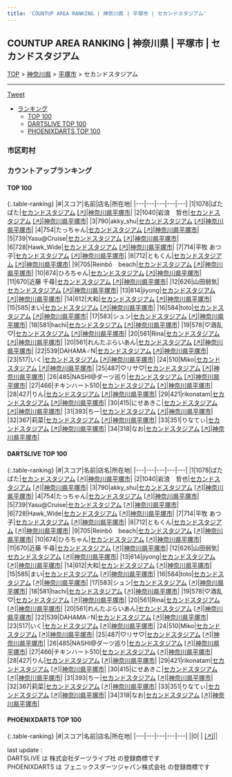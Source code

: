 ```yaml
---
title: 'COUNTUP AREA RANKING | 神奈川県 | 平塚市 | セカンドスタジアム'
---
```

## COUNTUP AREA RANKING | 神奈川県 | 平塚市 | セカンドスタジアム

[TOP](/darts/rank/) > [神奈川県](/darts/rank/神奈川県/) > [平塚市](/darts/rank/神奈川県/平塚市/) > セカンドスタジアム

___

<a href="https://twitter.com/share?ref_src=twsrc%5Etfw" data-text="COUNTUP AREA RANKING | 神奈川県平塚市セカンドスタジアム" class="twitter-share-button" data-hashtags="DARTSLIVE,PHOENIXDARTS,darts,ダーツ" data-show-count="false">Tweet</a>

* [ランキング](#カウントアップランキング)
    * [TOP 100](#top-100)
    * [DARTSLIVE TOP 100](#dartslive-top-100)
    * [PHOENIXDARTS TOP 100](#phoenixdarts-top-100)

### 市区町村

<ul>

</ul>

### カウントアップランキング

#### TOP 100



{:.table-ranking}
|#|スコア|名前|店名|所在地|
|---|---|---|---|---|
|1|1078|<span class="rank-name-dl">ぱたぱた</span>|<a href="/darts/rank/shops/535f43255cc2f4fb0d9b047a20a7ba1e.html">セカンドスタジアム</a> <a href="https://search.dartslive.com/jp/shop/535f43255cc2f4fb0d9b047a20a7ba1e">[↗]</a>|<a href="/darts/rank/神奈川県/平塚市">神奈川県平塚市</a>|
|2|1040|<span class="rank-name-dl">岩浪　哲也</span>|<a href="/darts/rank/shops/535f43255cc2f4fb0d9b047a20a7ba1e.html">セカンドスタジアム</a> <a href="https://search.dartslive.com/jp/shop/535f43255cc2f4fb0d9b047a20a7ba1e">[↗]</a>|<a href="/darts/rank/神奈川県/平塚市">神奈川県平塚市</a>|
|3|790|<span class="rank-name-dl">akky_shu</span>|<a href="/darts/rank/shops/535f43255cc2f4fb0d9b047a20a7ba1e.html">セカンドスタジアム</a> <a href="https://search.dartslive.com/jp/shop/535f43255cc2f4fb0d9b047a20a7ba1e">[↗]</a>|<a href="/darts/rank/神奈川県/平塚市">神奈川県平塚市</a>|
|4|754|<span class="rank-name-dl">たっちゃん</span>|<a href="/darts/rank/shops/535f43255cc2f4fb0d9b047a20a7ba1e.html">セカンドスタジアム</a> <a href="https://search.dartslive.com/jp/shop/535f43255cc2f4fb0d9b047a20a7ba1e">[↗]</a>|<a href="/darts/rank/神奈川県/平塚市">神奈川県平塚市</a>|
|5|739|<span class="rank-name-dl">Yasu@Cruise</span>|<a href="/darts/rank/shops/535f43255cc2f4fb0d9b047a20a7ba1e.html">セカンドスタジアム</a> <a href="https://search.dartslive.com/jp/shop/535f43255cc2f4fb0d9b047a20a7ba1e">[↗]</a>|<a href="/darts/rank/神奈川県/平塚市">神奈川県平塚市</a>|
|6|728|<span class="rank-name-dl">Hawk_Wide</span>|<a href="/darts/rank/shops/535f43255cc2f4fb0d9b047a20a7ba1e.html">セカンドスタジアム</a> <a href="https://search.dartslive.com/jp/shop/535f43255cc2f4fb0d9b047a20a7ba1e">[↗]</a>|<a href="/darts/rank/神奈川県/平塚市">神奈川県平塚市</a>|
|7|714|<span class="rank-name-dl">平牧 あつ子</span>|<a href="/darts/rank/shops/535f43255cc2f4fb0d9b047a20a7ba1e.html">セカンドスタジアム</a> <a href="https://search.dartslive.com/jp/shop/535f43255cc2f4fb0d9b047a20a7ba1e">[↗]</a>|<a href="/darts/rank/神奈川県/平塚市">神奈川県平塚市</a>|
|8|712|<span class="rank-name-dl">ともくん</span>|<a href="/darts/rank/shops/535f43255cc2f4fb0d9b047a20a7ba1e.html">セカンドスタジアム</a> <a href="https://search.dartslive.com/jp/shop/535f43255cc2f4fb0d9b047a20a7ba1e">[↗]</a>|<a href="/darts/rank/神奈川県/平塚市">神奈川県平塚市</a>|
|9|705|<span class="rank-name-dl">Reinbō　beach</span>|<a href="/darts/rank/shops/535f43255cc2f4fb0d9b047a20a7ba1e.html">セカンドスタジアム</a> <a href="https://search.dartslive.com/jp/shop/535f43255cc2f4fb0d9b047a20a7ba1e">[↗]</a>|<a href="/darts/rank/神奈川県/平塚市">神奈川県平塚市</a>|
|10|674|<span class="rank-name-dl">ひろちゃん</span>|<a href="/darts/rank/shops/535f43255cc2f4fb0d9b047a20a7ba1e.html">セカンドスタジアム</a> <a href="https://search.dartslive.com/jp/shop/535f43255cc2f4fb0d9b047a20a7ba1e">[↗]</a>|<a href="/darts/rank/神奈川県/平塚市">神奈川県平塚市</a>|
|11|670|<span class="rank-name-dl">近藤 千尋</span>|<a href="/darts/rank/shops/535f43255cc2f4fb0d9b047a20a7ba1e.html">セカンドスタジアム</a> <a href="https://search.dartslive.com/jp/shop/535f43255cc2f4fb0d9b047a20a7ba1e">[↗]</a>|<a href="/darts/rank/神奈川県/平塚市">神奈川県平塚市</a>|
|12|626|<span class="rank-name-dl">山田弱気</span>|<a href="/darts/rank/shops/535f43255cc2f4fb0d9b047a20a7ba1e.html">セカンドスタジアム</a> <a href="https://search.dartslive.com/jp/shop/535f43255cc2f4fb0d9b047a20a7ba1e">[↗]</a>|<a href="/darts/rank/神奈川県/平塚市">神奈川県平塚市</a>|
|13|614|<span class="rank-name-dl">jiyong</span>|<a href="/darts/rank/shops/535f43255cc2f4fb0d9b047a20a7ba1e.html">セカンドスタジアム</a> <a href="https://search.dartslive.com/jp/shop/535f43255cc2f4fb0d9b047a20a7ba1e">[↗]</a>|<a href="/darts/rank/神奈川県/平塚市">神奈川県平塚市</a>|
|14|612|<span class="rank-name-dl">大和</span>|<a href="/darts/rank/shops/535f43255cc2f4fb0d9b047a20a7ba1e.html">セカンドスタジアム</a> <a href="https://search.dartslive.com/jp/shop/535f43255cc2f4fb0d9b047a20a7ba1e">[↗]</a>|<a href="/darts/rank/神奈川県/平塚市">神奈川県平塚市</a>|
|15|585|<span class="rank-name-dl">まい</span>|<a href="/darts/rank/shops/535f43255cc2f4fb0d9b047a20a7ba1e.html">セカンドスタジアム</a> <a href="https://search.dartslive.com/jp/shop/535f43255cc2f4fb0d9b047a20a7ba1e">[↗]</a>|<a href="/darts/rank/神奈川県/平塚市">神奈川県平塚市</a>|
|16|584|<span class="rank-name-dl">toto</span>|<a href="/darts/rank/shops/535f43255cc2f4fb0d9b047a20a7ba1e.html">セカンドスタジアム</a> <a href="https://search.dartslive.com/jp/shop/535f43255cc2f4fb0d9b047a20a7ba1e">[↗]</a>|<a href="/darts/rank/神奈川県/平塚市">神奈川県平塚市</a>|
|17|583|<span class="rank-name-dl">シュン</span>|<a href="/darts/rank/shops/535f43255cc2f4fb0d9b047a20a7ba1e.html">セカンドスタジアム</a> <a href="https://search.dartslive.com/jp/shop/535f43255cc2f4fb0d9b047a20a7ba1e">[↗]</a>|<a href="/darts/rank/神奈川県/平塚市">神奈川県平塚市</a>|
|18|581|<span class="rank-name-dl">hachi</span>|<a href="/darts/rank/shops/535f43255cc2f4fb0d9b047a20a7ba1e.html">セカンドスタジアム</a> <a href="https://search.dartslive.com/jp/shop/535f43255cc2f4fb0d9b047a20a7ba1e">[↗]</a>|<a href="/darts/rank/神奈川県/平塚市">神奈川県平塚市</a>|
|19|578|<span class="rank-name-dl">♡酒乱♡</span>|<a href="/darts/rank/shops/535f43255cc2f4fb0d9b047a20a7ba1e.html">セカンドスタジアム</a> <a href="https://search.dartslive.com/jp/shop/535f43255cc2f4fb0d9b047a20a7ba1e">[↗]</a>|<a href="/darts/rank/神奈川県/平塚市">神奈川県平塚市</a>|
|20|561|<span class="rank-name-dl">Rina</span>|<a href="/darts/rank/shops/535f43255cc2f4fb0d9b047a20a7ba1e.html">セカンドスタジアム</a> <a href="https://search.dartslive.com/jp/shop/535f43255cc2f4fb0d9b047a20a7ba1e">[↗]</a>|<a href="/darts/rank/神奈川県/平塚市">神奈川県平塚市</a>|
|20|561|<span class="rank-name-dl">れんたぶらいあん</span>|<a href="/darts/rank/shops/535f43255cc2f4fb0d9b047a20a7ba1e.html">セカンドスタジアム</a> <a href="https://search.dartslive.com/jp/shop/535f43255cc2f4fb0d9b047a20a7ba1e">[↗]</a>|<a href="/darts/rank/神奈川県/平塚市">神奈川県平塚市</a>|
|22|539|<span class="rank-name-dl">DAHAMA♂N</span>|<a href="/darts/rank/shops/535f43255cc2f4fb0d9b047a20a7ba1e.html">セカンドスタジアム</a> <a href="https://search.dartslive.com/jp/shop/535f43255cc2f4fb0d9b047a20a7ba1e">[↗]</a>|<a href="/darts/rank/神奈川県/平塚市">神奈川県平塚市</a>|
|23|517|<span class="rank-name-dl">いく</span>|<a href="/darts/rank/shops/535f43255cc2f4fb0d9b047a20a7ba1e.html">セカンドスタジアム</a> <a href="https://search.dartslive.com/jp/shop/535f43255cc2f4fb0d9b047a20a7ba1e">[↗]</a>|<a href="/darts/rank/神奈川県/平塚市">神奈川県平塚市</a>|
|24|510|<span class="rank-name-dl">Miko</span>|<a href="/darts/rank/shops/535f43255cc2f4fb0d9b047a20a7ba1e.html">セカンドスタジアム</a> <a href="https://search.dartslive.com/jp/shop/535f43255cc2f4fb0d9b047a20a7ba1e">[↗]</a>|<a href="/darts/rank/神奈川県/平塚市">神奈川県平塚市</a>|
|25|487|<span class="rank-name-dl">♡リサ♡</span>|<a href="/darts/rank/shops/535f43255cc2f4fb0d9b047a20a7ba1e.html">セカンドスタジアム</a> <a href="https://search.dartslive.com/jp/shop/535f43255cc2f4fb0d9b047a20a7ba1e">[↗]</a>|<a href="/darts/rank/神奈川県/平塚市">神奈川県平塚市</a>|
|26|485|<span class="rank-name-dl">NASHI@ダーツ巡り</span>|<a href="/darts/rank/shops/535f43255cc2f4fb0d9b047a20a7ba1e.html">セカンドスタジアム</a> <a href="https://search.dartslive.com/jp/shop/535f43255cc2f4fb0d9b047a20a7ba1e">[↗]</a>|<a href="/darts/rank/神奈川県/平塚市">神奈川県平塚市</a>|
|27|466|<span class="rank-name-dl">チキンハート510</span>|<a href="/darts/rank/shops/535f43255cc2f4fb0d9b047a20a7ba1e.html">セカンドスタジアム</a> <a href="https://search.dartslive.com/jp/shop/535f43255cc2f4fb0d9b047a20a7ba1e">[↗]</a>|<a href="/darts/rank/神奈川県/平塚市">神奈川県平塚市</a>|
|28|427|<span class="rank-name-dl">りん</span>|<a href="/darts/rank/shops/535f43255cc2f4fb0d9b047a20a7ba1e.html">セカンドスタジアム</a> <a href="https://search.dartslive.com/jp/shop/535f43255cc2f4fb0d9b047a20a7ba1e">[↗]</a>|<a href="/darts/rank/神奈川県/平塚市">神奈川県平塚市</a>|
|29|421|<span class="rank-name-dl">rikonatam</span>|<a href="/darts/rank/shops/535f43255cc2f4fb0d9b047a20a7ba1e.html">セカンドスタジアム</a> <a href="https://search.dartslive.com/jp/shop/535f43255cc2f4fb0d9b047a20a7ba1e">[↗]</a>|<a href="/darts/rank/神奈川県/平塚市">神奈川県平塚市</a>|
|30|415|<span class="rank-name-dl">にせあきこ</span>|<a href="/darts/rank/shops/535f43255cc2f4fb0d9b047a20a7ba1e.html">セカンドスタジアム</a> <a href="https://search.dartslive.com/jp/shop/535f43255cc2f4fb0d9b047a20a7ba1e">[↗]</a>|<a href="/darts/rank/神奈川県/平塚市">神奈川県平塚市</a>|
|31|393|<span class="rank-name-dl">ちー</span>|<a href="/darts/rank/shops/535f43255cc2f4fb0d9b047a20a7ba1e.html">セカンドスタジアム</a> <a href="https://search.dartslive.com/jp/shop/535f43255cc2f4fb0d9b047a20a7ba1e">[↗]</a>|<a href="/darts/rank/神奈川県/平塚市">神奈川県平塚市</a>|
|32|367|<span class="rank-name-dl">莉菜</span>|<a href="/darts/rank/shops/535f43255cc2f4fb0d9b047a20a7ba1e.html">セカンドスタジアム</a> <a href="https://search.dartslive.com/jp/shop/535f43255cc2f4fb0d9b047a20a7ba1e">[↗]</a>|<a href="/darts/rank/神奈川県/平塚市">神奈川県平塚市</a>|
|33|351|<span class="rank-name-dl">りなてぃ</span>|<a href="/darts/rank/shops/535f43255cc2f4fb0d9b047a20a7ba1e.html">セカンドスタジアム</a> <a href="https://search.dartslive.com/jp/shop/535f43255cc2f4fb0d9b047a20a7ba1e">[↗]</a>|<a href="/darts/rank/神奈川県/平塚市">神奈川県平塚市</a>|
|34|318|<span class="rank-name-dl">なお</span>|<a href="/darts/rank/shops/535f43255cc2f4fb0d9b047a20a7ba1e.html">セカンドスタジアム</a> <a href="https://search.dartslive.com/jp/shop/535f43255cc2f4fb0d9b047a20a7ba1e">[↗]</a>|<a href="/darts/rank/神奈川県/平塚市">神奈川県平塚市</a>|


#### DARTSLIVE TOP 100



{:.table-ranking}
|#|スコア|名前|店名|所在地|
|---|---|---|---|---|
|1|1078|<span class="rank-name-dl">ぱたぱた</span>|<a href="/darts/rank/shops/535f43255cc2f4fb0d9b047a20a7ba1e.html">セカンドスタジアム</a> <a href="https://search.dartslive.com/jp/shop/535f43255cc2f4fb0d9b047a20a7ba1e">[↗]</a>|<a href="/darts/rank/神奈川県/平塚市">神奈川県平塚市</a>|
|2|1040|<span class="rank-name-dl">岩浪　哲也</span>|<a href="/darts/rank/shops/535f43255cc2f4fb0d9b047a20a7ba1e.html">セカンドスタジアム</a> <a href="https://search.dartslive.com/jp/shop/535f43255cc2f4fb0d9b047a20a7ba1e">[↗]</a>|<a href="/darts/rank/神奈川県/平塚市">神奈川県平塚市</a>|
|3|790|<span class="rank-name-dl">akky_shu</span>|<a href="/darts/rank/shops/535f43255cc2f4fb0d9b047a20a7ba1e.html">セカンドスタジアム</a> <a href="https://search.dartslive.com/jp/shop/535f43255cc2f4fb0d9b047a20a7ba1e">[↗]</a>|<a href="/darts/rank/神奈川県/平塚市">神奈川県平塚市</a>|
|4|754|<span class="rank-name-dl">たっちゃん</span>|<a href="/darts/rank/shops/535f43255cc2f4fb0d9b047a20a7ba1e.html">セカンドスタジアム</a> <a href="https://search.dartslive.com/jp/shop/535f43255cc2f4fb0d9b047a20a7ba1e">[↗]</a>|<a href="/darts/rank/神奈川県/平塚市">神奈川県平塚市</a>|
|5|739|<span class="rank-name-dl">Yasu@Cruise</span>|<a href="/darts/rank/shops/535f43255cc2f4fb0d9b047a20a7ba1e.html">セカンドスタジアム</a> <a href="https://search.dartslive.com/jp/shop/535f43255cc2f4fb0d9b047a20a7ba1e">[↗]</a>|<a href="/darts/rank/神奈川県/平塚市">神奈川県平塚市</a>|
|6|728|<span class="rank-name-dl">Hawk_Wide</span>|<a href="/darts/rank/shops/535f43255cc2f4fb0d9b047a20a7ba1e.html">セカンドスタジアム</a> <a href="https://search.dartslive.com/jp/shop/535f43255cc2f4fb0d9b047a20a7ba1e">[↗]</a>|<a href="/darts/rank/神奈川県/平塚市">神奈川県平塚市</a>|
|7|714|<span class="rank-name-dl">平牧 あつ子</span>|<a href="/darts/rank/shops/535f43255cc2f4fb0d9b047a20a7ba1e.html">セカンドスタジアム</a> <a href="https://search.dartslive.com/jp/shop/535f43255cc2f4fb0d9b047a20a7ba1e">[↗]</a>|<a href="/darts/rank/神奈川県/平塚市">神奈川県平塚市</a>|
|8|712|<span class="rank-name-dl">ともくん</span>|<a href="/darts/rank/shops/535f43255cc2f4fb0d9b047a20a7ba1e.html">セカンドスタジアム</a> <a href="https://search.dartslive.com/jp/shop/535f43255cc2f4fb0d9b047a20a7ba1e">[↗]</a>|<a href="/darts/rank/神奈川県/平塚市">神奈川県平塚市</a>|
|9|705|<span class="rank-name-dl">Reinbō　beach</span>|<a href="/darts/rank/shops/535f43255cc2f4fb0d9b047a20a7ba1e.html">セカンドスタジアム</a> <a href="https://search.dartslive.com/jp/shop/535f43255cc2f4fb0d9b047a20a7ba1e">[↗]</a>|<a href="/darts/rank/神奈川県/平塚市">神奈川県平塚市</a>|
|10|674|<span class="rank-name-dl">ひろちゃん</span>|<a href="/darts/rank/shops/535f43255cc2f4fb0d9b047a20a7ba1e.html">セカンドスタジアム</a> <a href="https://search.dartslive.com/jp/shop/535f43255cc2f4fb0d9b047a20a7ba1e">[↗]</a>|<a href="/darts/rank/神奈川県/平塚市">神奈川県平塚市</a>|
|11|670|<span class="rank-name-dl">近藤 千尋</span>|<a href="/darts/rank/shops/535f43255cc2f4fb0d9b047a20a7ba1e.html">セカンドスタジアム</a> <a href="https://search.dartslive.com/jp/shop/535f43255cc2f4fb0d9b047a20a7ba1e">[↗]</a>|<a href="/darts/rank/神奈川県/平塚市">神奈川県平塚市</a>|
|12|626|<span class="rank-name-dl">山田弱気</span>|<a href="/darts/rank/shops/535f43255cc2f4fb0d9b047a20a7ba1e.html">セカンドスタジアム</a> <a href="https://search.dartslive.com/jp/shop/535f43255cc2f4fb0d9b047a20a7ba1e">[↗]</a>|<a href="/darts/rank/神奈川県/平塚市">神奈川県平塚市</a>|
|13|614|<span class="rank-name-dl">jiyong</span>|<a href="/darts/rank/shops/535f43255cc2f4fb0d9b047a20a7ba1e.html">セカンドスタジアム</a> <a href="https://search.dartslive.com/jp/shop/535f43255cc2f4fb0d9b047a20a7ba1e">[↗]</a>|<a href="/darts/rank/神奈川県/平塚市">神奈川県平塚市</a>|
|14|612|<span class="rank-name-dl">大和</span>|<a href="/darts/rank/shops/535f43255cc2f4fb0d9b047a20a7ba1e.html">セカンドスタジアム</a> <a href="https://search.dartslive.com/jp/shop/535f43255cc2f4fb0d9b047a20a7ba1e">[↗]</a>|<a href="/darts/rank/神奈川県/平塚市">神奈川県平塚市</a>|
|15|585|<span class="rank-name-dl">まい</span>|<a href="/darts/rank/shops/535f43255cc2f4fb0d9b047a20a7ba1e.html">セカンドスタジアム</a> <a href="https://search.dartslive.com/jp/shop/535f43255cc2f4fb0d9b047a20a7ba1e">[↗]</a>|<a href="/darts/rank/神奈川県/平塚市">神奈川県平塚市</a>|
|16|584|<span class="rank-name-dl">toto</span>|<a href="/darts/rank/shops/535f43255cc2f4fb0d9b047a20a7ba1e.html">セカンドスタジアム</a> <a href="https://search.dartslive.com/jp/shop/535f43255cc2f4fb0d9b047a20a7ba1e">[↗]</a>|<a href="/darts/rank/神奈川県/平塚市">神奈川県平塚市</a>|
|17|583|<span class="rank-name-dl">シュン</span>|<a href="/darts/rank/shops/535f43255cc2f4fb0d9b047a20a7ba1e.html">セカンドスタジアム</a> <a href="https://search.dartslive.com/jp/shop/535f43255cc2f4fb0d9b047a20a7ba1e">[↗]</a>|<a href="/darts/rank/神奈川県/平塚市">神奈川県平塚市</a>|
|18|581|<span class="rank-name-dl">hachi</span>|<a href="/darts/rank/shops/535f43255cc2f4fb0d9b047a20a7ba1e.html">セカンドスタジアム</a> <a href="https://search.dartslive.com/jp/shop/535f43255cc2f4fb0d9b047a20a7ba1e">[↗]</a>|<a href="/darts/rank/神奈川県/平塚市">神奈川県平塚市</a>|
|19|578|<span class="rank-name-dl">♡酒乱♡</span>|<a href="/darts/rank/shops/535f43255cc2f4fb0d9b047a20a7ba1e.html">セカンドスタジアム</a> <a href="https://search.dartslive.com/jp/shop/535f43255cc2f4fb0d9b047a20a7ba1e">[↗]</a>|<a href="/darts/rank/神奈川県/平塚市">神奈川県平塚市</a>|
|20|561|<span class="rank-name-dl">Rina</span>|<a href="/darts/rank/shops/535f43255cc2f4fb0d9b047a20a7ba1e.html">セカンドスタジアム</a> <a href="https://search.dartslive.com/jp/shop/535f43255cc2f4fb0d9b047a20a7ba1e">[↗]</a>|<a href="/darts/rank/神奈川県/平塚市">神奈川県平塚市</a>|
|20|561|<span class="rank-name-dl">れんたぶらいあん</span>|<a href="/darts/rank/shops/535f43255cc2f4fb0d9b047a20a7ba1e.html">セカンドスタジアム</a> <a href="https://search.dartslive.com/jp/shop/535f43255cc2f4fb0d9b047a20a7ba1e">[↗]</a>|<a href="/darts/rank/神奈川県/平塚市">神奈川県平塚市</a>|
|22|539|<span class="rank-name-dl">DAHAMA♂N</span>|<a href="/darts/rank/shops/535f43255cc2f4fb0d9b047a20a7ba1e.html">セカンドスタジアム</a> <a href="https://search.dartslive.com/jp/shop/535f43255cc2f4fb0d9b047a20a7ba1e">[↗]</a>|<a href="/darts/rank/神奈川県/平塚市">神奈川県平塚市</a>|
|23|517|<span class="rank-name-dl">いく</span>|<a href="/darts/rank/shops/535f43255cc2f4fb0d9b047a20a7ba1e.html">セカンドスタジアム</a> <a href="https://search.dartslive.com/jp/shop/535f43255cc2f4fb0d9b047a20a7ba1e">[↗]</a>|<a href="/darts/rank/神奈川県/平塚市">神奈川県平塚市</a>|
|24|510|<span class="rank-name-dl">Miko</span>|<a href="/darts/rank/shops/535f43255cc2f4fb0d9b047a20a7ba1e.html">セカンドスタジアム</a> <a href="https://search.dartslive.com/jp/shop/535f43255cc2f4fb0d9b047a20a7ba1e">[↗]</a>|<a href="/darts/rank/神奈川県/平塚市">神奈川県平塚市</a>|
|25|487|<span class="rank-name-dl">♡リサ♡</span>|<a href="/darts/rank/shops/535f43255cc2f4fb0d9b047a20a7ba1e.html">セカンドスタジアム</a> <a href="https://search.dartslive.com/jp/shop/535f43255cc2f4fb0d9b047a20a7ba1e">[↗]</a>|<a href="/darts/rank/神奈川県/平塚市">神奈川県平塚市</a>|
|26|485|<span class="rank-name-dl">NASHI@ダーツ巡り</span>|<a href="/darts/rank/shops/535f43255cc2f4fb0d9b047a20a7ba1e.html">セカンドスタジアム</a> <a href="https://search.dartslive.com/jp/shop/535f43255cc2f4fb0d9b047a20a7ba1e">[↗]</a>|<a href="/darts/rank/神奈川県/平塚市">神奈川県平塚市</a>|
|27|466|<span class="rank-name-dl">チキンハート510</span>|<a href="/darts/rank/shops/535f43255cc2f4fb0d9b047a20a7ba1e.html">セカンドスタジアム</a> <a href="https://search.dartslive.com/jp/shop/535f43255cc2f4fb0d9b047a20a7ba1e">[↗]</a>|<a href="/darts/rank/神奈川県/平塚市">神奈川県平塚市</a>|
|28|427|<span class="rank-name-dl">りん</span>|<a href="/darts/rank/shops/535f43255cc2f4fb0d9b047a20a7ba1e.html">セカンドスタジアム</a> <a href="https://search.dartslive.com/jp/shop/535f43255cc2f4fb0d9b047a20a7ba1e">[↗]</a>|<a href="/darts/rank/神奈川県/平塚市">神奈川県平塚市</a>|
|29|421|<span class="rank-name-dl">rikonatam</span>|<a href="/darts/rank/shops/535f43255cc2f4fb0d9b047a20a7ba1e.html">セカンドスタジアム</a> <a href="https://search.dartslive.com/jp/shop/535f43255cc2f4fb0d9b047a20a7ba1e">[↗]</a>|<a href="/darts/rank/神奈川県/平塚市">神奈川県平塚市</a>|
|30|415|<span class="rank-name-dl">にせあきこ</span>|<a href="/darts/rank/shops/535f43255cc2f4fb0d9b047a20a7ba1e.html">セカンドスタジアム</a> <a href="https://search.dartslive.com/jp/shop/535f43255cc2f4fb0d9b047a20a7ba1e">[↗]</a>|<a href="/darts/rank/神奈川県/平塚市">神奈川県平塚市</a>|
|31|393|<span class="rank-name-dl">ちー</span>|<a href="/darts/rank/shops/535f43255cc2f4fb0d9b047a20a7ba1e.html">セカンドスタジアム</a> <a href="https://search.dartslive.com/jp/shop/535f43255cc2f4fb0d9b047a20a7ba1e">[↗]</a>|<a href="/darts/rank/神奈川県/平塚市">神奈川県平塚市</a>|
|32|367|<span class="rank-name-dl">莉菜</span>|<a href="/darts/rank/shops/535f43255cc2f4fb0d9b047a20a7ba1e.html">セカンドスタジアム</a> <a href="https://search.dartslive.com/jp/shop/535f43255cc2f4fb0d9b047a20a7ba1e">[↗]</a>|<a href="/darts/rank/神奈川県/平塚市">神奈川県平塚市</a>|
|33|351|<span class="rank-name-dl">りなてぃ</span>|<a href="/darts/rank/shops/535f43255cc2f4fb0d9b047a20a7ba1e.html">セカンドスタジアム</a> <a href="https://search.dartslive.com/jp/shop/535f43255cc2f4fb0d9b047a20a7ba1e">[↗]</a>|<a href="/darts/rank/神奈川県/平塚市">神奈川県平塚市</a>|
|34|318|<span class="rank-name-dl">なお</span>|<a href="/darts/rank/shops/535f43255cc2f4fb0d9b047a20a7ba1e.html">セカンドスタジアム</a> <a href="https://search.dartslive.com/jp/shop/535f43255cc2f4fb0d9b047a20a7ba1e">[↗]</a>|<a href="/darts/rank/神奈川県/平塚市">神奈川県平塚市</a>|


#### PHOENIXDARTS TOP 100



{:.table-ranking}
|#|スコア|名前|店名|所在地|
|---|---|---|---|---|
||0|<span class="rank-name-dl"> </span>|<a href="/darts/rank/shops/.html"></a> <a href="">[↗]</a>|<a href="/darts/rank//"></a>|


<div class="footer border-top border-gray-light mt-5 pt-3 text-right text-gray">
    last update : <span style="font-weight: italic" id="foot_last_modified"></span><br />
    DARTSLIVE は 株式会社ダーツライブ社 の登録商標です<br />
    PHOENIXDARTS は フェニックスダーツジャパン株式会社 の登録商標です<br />
</div>

<script src="https://cdnjs.cloudflare.com/ajax/libs/jquery.tablesorter/2.31.3/js/jquery.tablesorter.min.js" integrity="sha512-qzgd5cYSZcosqpzpn7zF2ZId8f/8CHmFKZ8j7mU4OUXTNRd5g+ZHBPsgKEwoqxCtdQvExE5LprwwPAgoicguNg==" crossorigin="anonymous" referrerpolicy="no-referrer"></script>
<link rel="stylesheet" href="https://cdnjs.cloudflare.com/ajax/libs/jquery.tablesorter/2.31.3/css/theme.default.min.css" integrity="sha512-wghhOJkjQX0Lh3NSWvNKeZ0ZpNn+SPVXX1Qyc9OCaogADktxrBiBdKGDoqVUOyhStvMBmJQ8ZdMHiR3wuEq8+w==" crossorigin="anonymous" referrerpolicy="no-referrer" />
<script>
$(function() {
    $(".table-ranking").tablesorter({sortList:[[0, 0]]});
    $("#foot_last_modified").text(formatDate(new Date(document.lastModified), 'yyyy-MM-dd HH:mm:ss'));
});
</script>

<script async src="https://platform.twitter.com/widgets.js" charset="utf-8"></script>